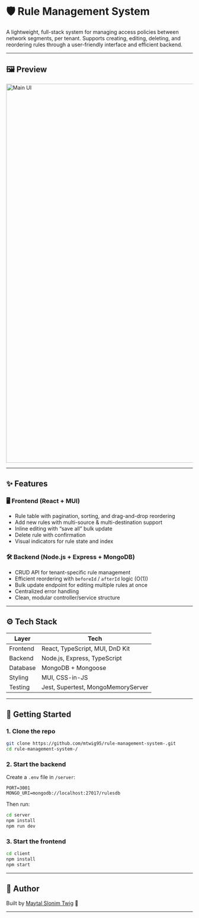 # 🛡️ Rule Management System

A lightweight, full-stack system for managing access policies between network segments, per tenant.
Supports creating, editing, deleting, and reordering rules through a user-friendly interface and efficient backend.

---

## 🖼️ Preview

<img width="1022" alt="Main UI" src="https://github.com/user-attachments/assets/1db51e8b-6090-48b4-9f5f-d0c5ebe8c425" />

---

## ✨ Features

### 🖥️ Frontend (React + MUI)

* Rule table with pagination, sorting, and drag-and-drop reordering
* Add new rules with multi-source & multi-destination support
* Inline editing with “save all” bulk update
* Delete rule with confirmation
* Visual indicators for rule state and index

### 🛠️ Backend (Node.js + Express + MongoDB)

* CRUD API for tenant-specific rule management
* Efficient reordering with `beforeId` / `afterId` logic (O(1))
* Bulk update endpoint for editing multiple rules at once
* Centralized error handling
* Clean, modular controller/service structure

---

## ⚙️ Tech Stack

| Layer    | Tech                               |
| -------- | ---------------------------------- |
| Frontend | React, TypeScript, MUI, DnD Kit    |
| Backend  | Node.js, Express, TypeScript       |
| Database | MongoDB + Mongoose                 |
| Styling  | MUI, CSS-in-JS                     |
| Testing  | Jest, Supertest, MongoMemoryServer |

---

## 🚀 Getting Started

### 1. Clone the repo

```bash
git clone https://github.com/mtwig95/rule-management-system-.git
cd rule-management-system-/
```

### 2. Start the backend

Create a `.env` file in `/server`:

```env
PORT=3001
MONGO_URI=mongodb://localhost:27017/rulesdb
```

Then run:

```bash
cd server
npm install
npm run dev
```

### 3. Start the frontend

```bash
cd client
npm install
npm start
```

---


## 👤 Author

Built by [Maytal Slonim Twig](https://github.com/mtwig95) 💙

---